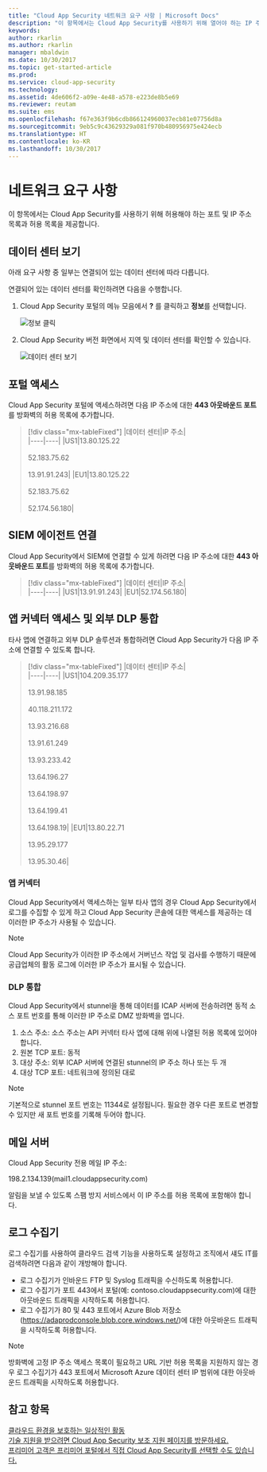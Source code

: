```yaml
---
title: "Cloud App Security 네트워크 요구 사항 | Microsoft Docs"
description: "이 항목에서는 Cloud App Security를 사용하기 위해 열어야 하는 IP 주소와 포트에 대해 설명합니다."
keywords: 
author: rkarlin
ms.author: rkarlin
manager: mbaldwin
ms.date: 10/30/2017
ms.topic: get-started-article
ms.prod: 
ms.service: cloud-app-security
ms.technology: 
ms.assetid: 4de606f2-a09e-4e48-a578-e223de8b5e69
ms.reviewer: reutam
ms.suite: ems
ms.openlocfilehash: f67e363f9b6cdb866124960037ecb81e07756d8a
ms.sourcegitcommit: 9eb5c9c43629329a081f970b480956975e424ecb
ms.translationtype: HT
ms.contentlocale: ko-KR
ms.lasthandoff: 10/30/2017
---
```

# <a name="network-requirements"></a>네트워크 요구 사항

이 항목에서는 Cloud App Security를 사용하기 위해 허용해야 하는 포트 및 IP 주소 목록과 허용 목록을 제공합니다. 


## <a name="view-your-data-center"></a>데이터 센터 보기

아래 요구 사항 중 일부는 연결되어 있는 데이터 센터에 따라 다릅니다. 

연결되어 있는 데이터 센터를 확인하려면 다음을 수행합니다.

1. Cloud App Security 포털의 메뉴 모음에서 **?** 를 클릭하고 **정보**를 선택합니다. 

    ![정보 클릭](./media/about-menu.png)

2. Cloud App Security 버전 화면에서 지역 및 데이터 센터를 확인할 수 있습니다.

    ![데이터 센터 보기](./media/data-center.png)

## <a name="portal-access"></a>포털 액세스

Cloud App Security 포털에 액세스하려면 다음 IP 주소에 대한 **443 아웃바운드 포트**를 방화벽의 허용 목록에 추가합니다.  


> [!div class="mx-tableFixed"]
|데이터 센터|IP 주소|  
|----|----|
|US1|13.80.125.22<br></br>52.183.75.62<br></br>13.91.91.243|
|EU1|13.80.125.22<br></br>52.183.75.62<br></br>52.174.56.180|

## <a name="siem-agent-connection"></a>SIEM 에이전트 연결

Cloud App Security에서 SIEM에 연결할 수 있게 하려면 다음 IP 주소에 대한 **443 아웃바운드 포트**를 방화벽의 허용 목록에 추가합니다.  


> [!div class="mx-tableFixed"]
|데이터 센터|IP 주소|  
|----|----|
|US1|13.91.91.243|
|EU1|52.174.56.180|

## <a name="app-connector-access-and-external-dlp-integration"></a>앱 커넥터 액세스 및 외부 DLP 통합

타사 앱에 연결하고 외부 DLP 솔루션과 통합하려면 Cloud App Security가 다음 IP 주소에 연결할 수 있도록 합니다.


> [!div class="mx-tableFixed"]
|데이터 센터|IP 주소|  
|----|----|
|US1|104.209.35.177<br></br>13.91.98.185<br></br>40.118.211.172<br></br>13.93.216.68<br></br>13.91.61.249<br></br>13.93.233.42<br></br>13.64.196.27<br></br>13.64.198.97<br></br>13.64.199.41<br></br>13.64.198.19|
|EU1|13.80.22.71<br></br>13.95.29.177<br></br>13.95.30.46|


### <a name="app-connector"></a>앱 커넥터
Cloud App Security에서 액세스하는 일부 타사 앱의 경우 Cloud App Security에서 로그를 수집할 수 있게 하고 Cloud App Security 콘솔에 대한 액세스를 제공하는 데 이러한 IP 주소가 사용될 수 있습니다. 

> [!NOTE]
>Cloud App Security가 이러한 IP 주소에서 거버넌스 작업 및 검사를 수행하기 때문에 공급업체의 활동 로그에 이러한 IP 주소가 표시될 수 있습니다. 
  

### <a name="dlp-integration"></a>DLP 통합

Cloud App Security에서 stunnel을 통해 데이터를 ICAP 서버에 전송하려면 동적 소스 포트 번호를 통해 이러한 IP 주소로 DMZ 방화벽을 엽니다. 

1.  소스 주소: 소스 주소는 API 커넥터 타사 앱에 대해 위에 나열된 허용 목록에 있어야 합니다.
2.  원본 TCP 포트: 동적
3.  대상 주소: 외부 ICAP 서버에 연결된 stunnel의 IP 주소 하나 또는 두 개
4.  대상 TCP 포트: 네트워크에 정의된 대로

> [!NOTE] 
> 기본적으로 stunnel 포트 번호는 11344로 설정됩니다. 필요한 경우 다른 포트로 변경할 수 있지만 새 포트 번호를 기록해 두어야 합니다.

## <a name="email-server"></a>메일 서버

Cloud App Security 전용 메일 IP 주소: 

198.2.134.139(mail1.cloudappsecurity.com)

알림을 보낼 수 있도록 스팸 방지 서비스에서 이 IP 주소를 허용 목록에 포함해야 합니다.
    
## <a name="log-collector"></a>로그 수집기 

로그 수집기를 사용하여 클라우드 검색 기능을 사용하도록 설정하고 조직에서 섀도 IT를 검색하려면 다음과 같이 개방해야 합니다.

- 로그 수집기가 인바운드 FTP 및 Syslog 트래픽을 수신하도록 허용합니다.
- 로그 수집기가 포트 443에서 포털(예: contoso.cloudappsecurity.com)에 대한 아웃바운드 트래픽을 시작하도록 허용합니다.
- 로그 수집기가 80 및 443 포트에서 Azure Blob 저장소(https://adaprodconsole.blob.core.windows.net/)에 대한 아웃바운드 트래픽을 시작하도록 허용합니다.

> [!NOTE]
> 방화벽에 고정 IP 주소 액세스 목록이 필요하고 URL 기반 허용 목록을 지원하지 않는 경우 로그 수집기가 443 포트에서 Microsoft Azure 데이터 센터 IP 범위에 대한 아웃바운드 트래픽을 시작하도록 허용합니다.




## <a name="see-also"></a>참고 항목  
[클라우드 환경을 보호하는 일상적인 활동](daily-activities-to-protect-your-cloud-environment.md)   
[기술 지원을 받으려면 Cloud App Security 보조 지원 페이지를 방문하세요.](http://support.microsoft.com/oas/default.aspx?prid=16031)   
[프리미어 고객은 프리미어 포털에서 직접 Cloud App Security를 선택할 수도 있습니다.](https://premier.microsoft.com/)  
  

   
